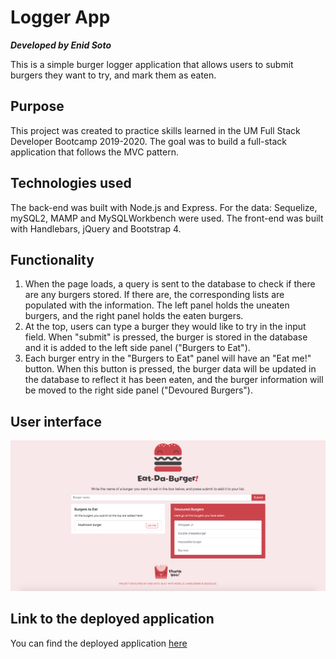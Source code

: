 # Logger App

***Developed by Enid Soto***

This is a simple burger logger application that allows users to submit burgers they want to try, and mark them as eaten. 

## Purpose

This project was created to practice skills learned in the UM Full Stack Developer Bootcamp 2019-2020. The goal was to build a full-stack application that follows the MVC pattern.

## Technologies used

The back-end was built with Node.js and Express. For the data: Sequelize, mySQL2, MAMP and MySQLWorkbench were used. The front-end was built with Handlebars, jQuery and Bootstrap 4.

## Functionality

1. When the page loads, a query is sent to the database to check if there are any burgers stored. If there are, the corresponding lists are populated with the information. The left panel holds the uneaten burgers, and the right panel holds the eaten burgers.
2. At the top, users can type a burger they would like to try in the input field. When "submit" is pressed, the burger is stored in the database and it is added to the left side panel ("Burgers to Eat").
3. Each burger entry in the "Burgers to Eat" panel will have an "Eat me!" button. When this button is pressed, the burger data will be updated in the database to reflect it has been eaten, and the burger information will be moved to the right side panel ("Devoured Burgers").

## User interface

![Burger Logger User Interface](views/assets/images/burger-logger_UI.png)

## Link to the deployed application

You can find the deployed application [here](https://rhubarb-custard-87535.herokuapp.com/)